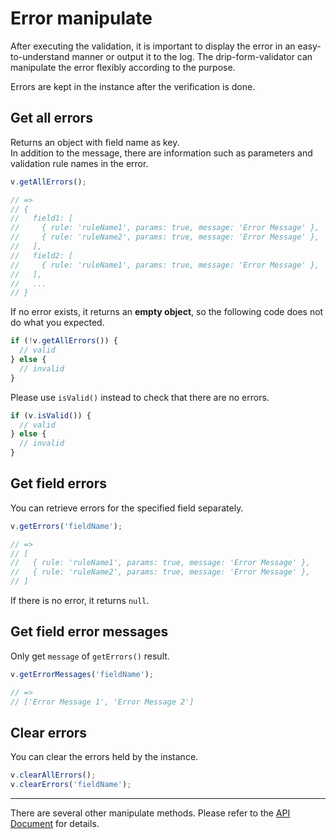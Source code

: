 # Error manipulate

After executing the validation, it is important to display the error in an easy-to-understand manner or output it to the log.
The drip-form-validator can manipulate the error flexibly according to the purpose.

Errors are kept in the instance after the verification is done.

## Get all errors

Returns an object with field name as key.  
In addition to the message, there are information such as parameters and validation rule names in the error.

```javascript
v.getAllErrors();

// =>
// {
//   field1: [
//     { rule: 'ruleName1', params: true, message: 'Error Message' },
//     { rule: 'ruleName2', params: true, message: 'Error Message' },
//   ],
//   field2: [
//     { rule: 'ruleName1', params: true, message: 'Error Message' },
//   ],
//   ...
// }
```

If no error exists, it returns an **empty object**, so the following code does not do what you expected.

```javascript
if (!v.getAllErrors()) {
  // valid
} else {
  // invalid
}
```

Please use `isValid()` instead to check that there are no errors.

```javascript
if (v.isValid()) {
  // valid
} else {
  // invalid
}
```


## Get field errors

You can retrieve errors for the specified field separately.  

```javascript
v.getErrors('fieldName');

// =>
// [
//   { rule: 'ruleName1', params: true, message: 'Error Message' },
//   { rule: 'ruleName2', params: true, message: 'Error Message' },
// ]
```

If there is no error, it returns `null`.


## Get field error messages

Only get `message` of `getErrors()` result.

```javascript
v.getErrorMessages('fieldName');

// =>
// ['Error Message 1', 'Error Message 2']
```


## Clear errors

You can clear the errors held by the instance.

```javascript
v.clearAllErrors();
v.clearErrors('fieldName');
```


---


There are several other manipulate methods. Please refer to the [API Document](https://tsuyoshiwada.github.io/drip-form-validator/api/) for details.
